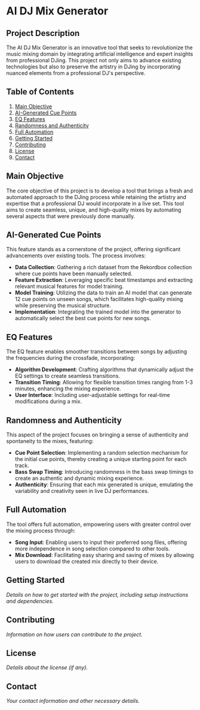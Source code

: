 # AI DJ Mix Generator

## Project Description

The AI DJ Mix Generator is an innovative tool that seeks to revolutionize the music mixing domain by integrating artificial intelligence and expert insights from professional DJing. This project not only aims to advance existing technologies but also to preserve the artistry in DJing by incorporating nuanced elements from a professional DJ's perspective. 

## Table of Contents

1. [Main Objective](#main-objective)
2. [AI-Generated Cue Points](#ai-generated-cue-points)
3. [EQ Features](#eq-features)
4. [Randomness and Authenticity](#randomness-and-authenticity)
5. [Full Automation](#full-automation)
6. [Getting Started](#getting-started)
7. [Contributing](#contributing)
8. [License](#license)
9. [Contact](#contact)

## Main Objective

The core objective of this project is to develop a tool that brings a fresh and automated approach to the DJing process while retaining the artistry and expertise that a professional DJ would incorporate in a live set. This tool aims to create seamless, unique, and high-quality mixes by automating several aspects that were previously done manually.

## AI-Generated Cue Points

This feature stands as a cornerstone of the project, offering significant advancements over existing tools. The process involves:

- **Data Collection**: Gathering a rich dataset from the Rekordbox collection where cue points have been manually selected.
- **Feature Extraction**: Leveraging specific beat timestamps and extracting relevant musical features for model training.
- **Model Training**: Utilizing the data to train an AI model that can generate 12 cue points on unseen songs, which facilitates high-quality mixing while preserving the musical structure.
- **Implementation**: Integrating the trained model into the generator to automatically select the best cue points for new songs.

## EQ Features

The EQ feature enables smoother transitions between songs by adjusting the frequencies during the crossfade, incorporating:

- **Algorithm Development**: Crafting algorithms that dynamically adjust the EQ settings to create seamless transitions.
- **Transition Timing**: Allowing for flexible transition times ranging from 1-3 minutes, enhancing the mixing experience.
- **User Interface**: Including user-adjustable settings for real-time modifications during a mix.

## Randomness and Authenticity

This aspect of the project focuses on bringing a sense of authenticity and spontaneity to the mixes, featuring:

- **Cue Point Selection**: Implementing a random selection mechanism for the initial cue points, thereby creating a unique starting point for each track.
- **Bass Swap Timing**: Introducing randomness in the bass swap timings to create an authentic and dynamic mixing experience.
- **Authenticity**: Ensuring that each mix generated is unique, emulating the variability and creativity seen in live DJ performances.

## Full Automation

The tool offers full automation, empowering users with greater control over the mixing process through:

- **Song Input**: Enabling users to input their preferred song files, offering more independence in song selection compared to other tools.
- **Mix Download**: Facilitating easy sharing and saving of mixes by allowing users to download the created mix directly to their device.

## Getting Started

*Details on how to get started with the project, including setup instructions and dependencies.*

## Contributing

*Information on how users can contribute to the project.*

## License

*Details about the license (if any).*

## Contact

*Your contact information and other necessary details.*

